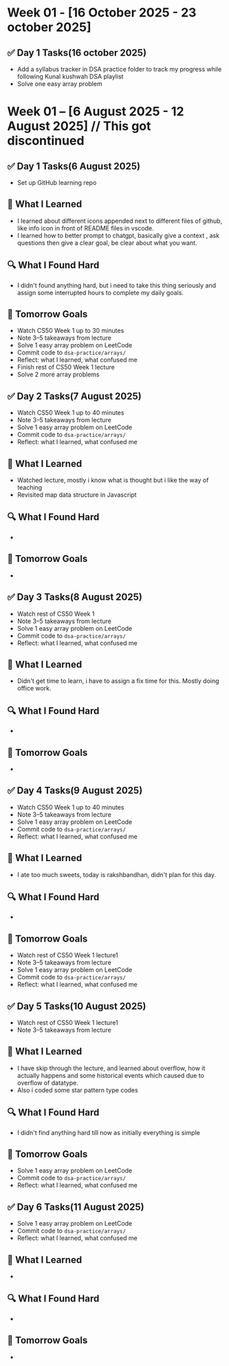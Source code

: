 # Week 01 - [16 October 2025 - 23 october 2025]
## ✅ Day 1 Tasks(16 october 2025)
- Add a syllabus tracker in DSA practice folder to track my progress while following Kunal kushwah DSA playlist
- Solve one easy array problem







# Week 01 – [6 August 2025 - 12 August 2025] // This got discontinued

## ✅ Day 1 Tasks(6 August 2025)
- Set up GitHub learning repo

## 📘 What I Learned
- I learned about different icons appended next to different files of github, like info icon in front of README files in vscode.
- I learned how to better prompt to chatgpt, basically give a context , ask questions then give a clear goal, be clear about what you want.

## 🔍 What I Found Hard
- I didn't found anything hard, but i need to take this thing seriously and assign some interrupted hours to complete my daily goals.

## 🚀 Tomorrow Goals
- Watch CS50 Week 1 up to 30 minutes
- Note 3–5 takeaways from lecture
- Solve 1 easy array problem on LeetCode
- Commit code to `dsa-practice/arrays/`
- Reflect: what I learned, what confused me
- Finish rest of CS50 Week 1 lecture
- Solve 2 more array problems


## ✅ Day 2 Tasks(7 August 2025)
- Watch CS50 Week 1 up to 40 minutes
- Note 3–5 takeaways from lecture
- Solve 1 easy array problem on LeetCode
- Commit code to `dsa-practice/arrays/`
- Reflect: what I learned, what confused me

## 📘 What I Learned
- Watched lecture, mostly i know what is thought but i like the way of teaching
- Revisited map data structure in Javascript

## 🔍 What I Found Hard
- 

## 🚀 Tomorrow Goals
- 

## ✅ Day 3 Tasks(8 August 2025)
- Watch rest of CS50 Week 1
- Note 3–5 takeaways from lecture
- Solve 1 easy array problem on LeetCode
- Commit code to `dsa-practice/arrays/`
- Reflect: what I learned, what confused me

## 📘 What I Learned
- Didn't get time to learn, i have to assign a fix time for this. Mostly doing office work.

## 🔍 What I Found Hard
- 

## 🚀 Tomorrow Goals
- 


## ✅ Day 4 Tasks(9 August 2025)
- Watch CS50 Week 1 up to 40 minutes
- Note 3–5 takeaways from lecture
- Solve 1 easy array problem on LeetCode
- Commit code to `dsa-practice/arrays/`
- Reflect: what I learned, what confused me

## 📘 What I Learned
- I ate too much sweets, today is rakshbandhan, didn't plan for this day.

## 🔍 What I Found Hard
- 

## 🚀 Tomorrow Goals
- Watch rest of CS50 Week 1 lecture1
- Note 3–5 takeaways from lecture
- Solve 1 easy array problem on LeetCode
- Commit code to `dsa-practice/arrays/`
- Reflect: what I learned, what confused me

## ✅ Day 5 Tasks(10 August 2025)
- Watch rest of CS50 Week 1 lecture1
- Note 3–5 takeaways from lecture

## 📘 What I Learned
- I have skip through the lecture, and learned about overflow, how it actually happens and some historical events which caused due to overflow of datatype.
- Also i coded some star pattern type codes

## 🔍 What I Found Hard
- I didn't find anything hard till now as initially everything is simple

## 🚀 Tomorrow Goals
- Solve 1 easy array problem on LeetCode
- Commit code to `dsa-practice/arrays/`
- Reflect: what I learned, what confused me

## ✅ Day 6 Tasks(11 August 2025)
- Solve 1 easy array problem on LeetCode
- Commit code to `dsa-practice/arrays/`
- Reflect: what I learned, what confused me

## 📘 What I Learned
- 

## 🔍 What I Found Hard
- 

## 🚀 Tomorrow Goals
-